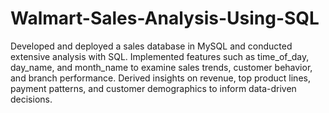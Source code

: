 # Walmart-Sales-Analysis-Using-SQL
Developed and deployed a sales database in MySQL and conducted extensive analysis with SQL. Implemented features such as time_of_day, day_name, and month_name to examine sales trends, customer behavior, and branch performance. Derived insights on revenue, top product lines, payment patterns, and customer demographics to inform data-driven decisions.
